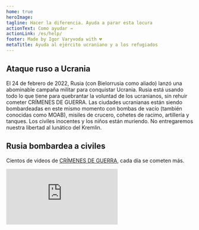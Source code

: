 ```yaml
---
home: true
heroImage:
tagline: Hacer la diferencia. Ayuda a parar esta locura
actionText: Como ayudar →
actionLink: /es/help/
footer: Made by Igor Varyvoda with 💔
metaTitle: Ayuda al ejército ucraniano y a los refugiados
---
```

## Ataque ruso a Ucrania
El 24 de febrero de 2022, Rusia (con Bielorrusia como aliado) lanzó una abominable campaña militar para conquistar Ucrania. Rusia está usando todo lo que tiene para quebrantar la voluntad de los ucranianos, sin rehuir cometer CRÍMENES DE GUERRA. Las ciudades ucranianas están siendo bombardeadas en este mismo momento con bombas de vacío (también conocidas como MOAB), misiles de crucero, cohetes de racimo, artillería y tanques. Los civiles inocentes y los niños están muriendo. No entregaremos nuestra libertad al lunático del Kremlin.
## Rusia bombardea a civiles
Cientos de videos de [CRÍMENES DE GUERRA](https://www.nurnberg2022.org/en), cada día se cometen más.

<div class="video-container">
<iframe src="https://www.youtube.com/embed/YNW748pG0Nw" title="YouTube video player" frameborder="0" allow="accelerometer; autoplay; clipboard-write; encrypted-media; gyroscope; picture-in-picture" allowfullscreen></iframe>
</div>
